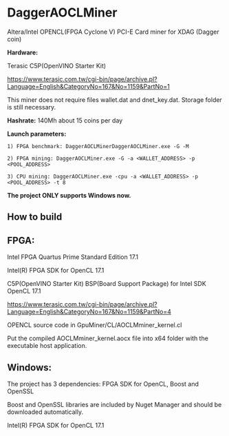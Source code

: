 # DaggerAOCLMiner
Altera/Intel OPENCL(FPGA Cyclone V) PCI-E Card miner for XDAG (Dagger coin)

**Hardware:**

Terasic C5P(OpenVINO Starter Kit)

https://www.terasic.com.tw/cgi-bin/page/archive.pl?Language=English&CategoryNo=167&No=1159&PartNo=1


This miner does not require files wallet.dat and dnet_key.dat. Storage folder is still necessary.

**Hashrate:**
140Mh
about 15 coins per day

**Launch parameters:**

	1) FPGA benchmark: DaggerAOCLMinerDaggerAOCLMiner.exe -G -M  
	
	2) FPGA mining: DaggerAOCLMiner.exe -G -a <WALLET_ADDRESS> -p <POOL_ADDRESS>  
	
	3) CPU mining: DaggerAOCLMiner.exe -cpu -a <WALLET_ADDRESS> -p <POOL_ADDRESS> -t 8  
	

	
**The project ONLY supports Windows now.** 

## How to build

## FPGA: 

Intel FPGA Quartus Prime Standard Edition 17.1

Intel(R) FPGA SDK for OpenCL 17.1

C5P(OpenVINO Starter Kit) BSP(Board Support Package) for Intel SDK OpenCL 17.1

https://www.terasic.com.tw/cgi-bin/page/archive.pl?Language=English&CategoryNo=167&No=1159&PartNo=4

OPENCL source code in GpuMiner/CL/AOCLMminer_kernel.cl

Put the compiled AOCLMminer_kernel.aocx file into x64 folder with the executable host application.

## Windows:  

The project has 3 dependencies: FPGA SDK for OpenCL, Boost and OpenSSL 

Boost and OpenSSL libraries are included by Nuget Manager and should be downloaded automatically.

Intel(R) FPGA SDK for OpenCL 17.1


